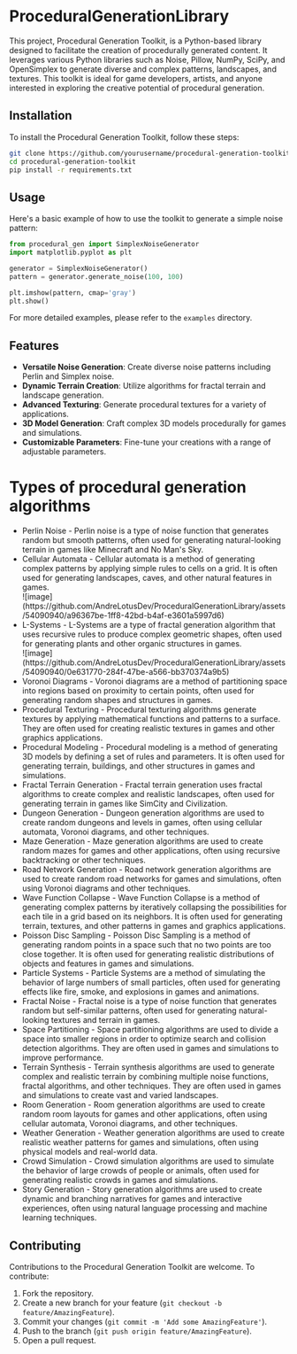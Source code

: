 # ProceduralGenerationLibrary

This project, Procedural Generation Toolkit, is a Python-based library designed to facilitate the creation of procedurally generated content. It leverages various Python libraries such as Noise, Pillow, NumPy, SciPy, and OpenSimplex to generate diverse and complex patterns, landscapes, and textures. This toolkit is ideal for game developers, artists, and anyone interested in exploring the creative potential of procedural generation.

## Installation

To install the Procedural Generation Toolkit, follow these steps:

```bash
git clone https://github.com/yourusername/procedural-generation-toolkit.git
cd procedural-generation-toolkit
pip install -r requirements.txt
```

## Usage

Here's a basic example of how to use the toolkit to generate a simple noise pattern:

```python
from procedural_gen import SimplexNoiseGenerator
import matplotlib.pyplot as plt

generator = SimplexNoiseGenerator()
pattern = generator.generate_noise(100, 100)

plt.imshow(pattern, cmap='gray')
plt.show()
```

For more detailed examples, please refer to the `examples` directory.

## Features
- **Versatile Noise Generation**: Create diverse noise patterns including Perlin and Simplex noise.
- **Dynamic Terrain Creation**: Utilize algorithms for fractal terrain and landscape generation.
- **Advanced Texturing**: Generate procedural textures for a variety of applications.
- **3D Model Generation**: Craft complex 3D models procedurally for games and simulations.
- **Customizable Parameters**: Fine-tune your creations with a range of adjustable parameters.

<h1>Types of procedural generation algorithms</h1>

<ul>
  <li>Perlin Noise - Perlin noise is a type of noise function that generates random but smooth patterns, often used for generating natural-looking terrain in games like Minecraft and No Man's Sky.</li>
  <li>Cellular Automata - Cellular automata is a method of generating complex patterns by applying simple rules to cells on a grid. It is often used for generating landscapes, caves, and other natural features in games.</li>
  ![image](https://github.com/AndreLotusDev/ProceduralGenerationLibrary/assets/54090940/a96367be-1ff8-42bd-b4af-e3601a5997d6)
  <li>L-Systems - L-Systems are a type of fractal generation algorithm that uses recursive rules to produce complex geometric shapes, often used for generating plants and other organic structures in games.</li>
  ![image](https://github.com/AndreLotusDev/ProceduralGenerationLibrary/assets/54090940/0e631770-284f-47be-a566-bb370374a9b5)
  <li>Voronoi Diagrams - Voronoi diagrams are a method of partitioning space into regions based on proximity to certain points, often used for generating random shapes and structures in games.</li>
  <li>Procedural Texturing - Procedural texturing algorithms generate textures by applying mathematical functions and patterns to a surface. They are often used for creating realistic textures in games and other graphics applications.</li>
  <li>Procedural Modeling - Procedural modeling is a method of generating 3D models by defining a set of rules and parameters. It is often used for generating terrain, buildings, and other structures in games and simulations.</li>
  <li>Fractal Terrain Generation - Fractal terrain generation uses fractal algorithms to create complex and realistic landscapes, often used for generating terrain in games like SimCity and Civilization.</li>
  <li>Dungeon Generation - Dungeon generation algorithms are used to create random dungeons and levels in games, often using cellular automata, Voronoi diagrams, and other techniques.</li>
  <li>Maze Generation - Maze generation algorithms are used to create random mazes for games and other applications, often using recursive backtracking or other techniques.</li>
  <li>Road Network Generation - Road network generation algorithms are used to create random road networks for games and simulations, often using Voronoi diagrams and other techniques.</li>
  <li>Wave Function Collapse - Wave Function Collapse is a method of generating complex patterns by iteratively collapsing the possibilities for each tile in a grid based on its neighbors. It is often used for generating terrain, textures, and other patterns in games and graphics applications.</li>
  <li>Poisson Disc Sampling - Poisson Disc Sampling is a method of generating random points in a space such that no two points are too close together. It is often used for generating realistic distributions of objects and features in games and simulations.</li>
  <li>Particle Systems - Particle Systems are a method of simulating the behavior of large numbers of small particles, often used for generating effects like fire, smoke, and explosions in games and animations.</li>
  <li>Fractal Noise - Fractal noise is a type of noise function that generates random but self-similar patterns, often used for generating natural-looking textures and terrain in games.</li>
  <li>Space Partitioning - Space partitioning algorithms are used to divide a space into smaller regions in order to optimize search and collision detection algorithms. They are often used in games and simulations to improve performance.</li>
  <li>Terrain Synthesis - Terrain synthesis algorithms are used to generate complex and realistic terrain by combining multiple noise functions, fractal algorithms, and other techniques. They are often used in games and simulations to create vast and varied landscapes.</li>
  <li>Room Generation - Room generation algorithms are used to create random room layouts for games and other applications, often using cellular automata, Voronoi diagrams, and other techniques.</li>
  <li>Weather Generation - Weather generation algorithms are used to create realistic weather patterns for games and simulations, often using physical models and real-world data.</li>
  <li>Crowd Simulation - Crowd simulation algorithms are used to simulate the behavior of large crowds of people or animals, often used for generating realistic crowds in games and simulations.</li>
  <li>Story Generation - Story generation algorithms are used to create dynamic and branching narratives for games and interactive experiences, often using natural language processing and machine learning techniques.</li>
</ul>

## Contributing

Contributions to the Procedural Generation Toolkit are welcome. To contribute:

1. Fork the repository.
2. Create a new branch for your feature (`git checkout -b feature/AmazingFeature`).
3. Commit your changes (`git commit -m 'Add some AmazingFeature'`).
4. Push to the branch (`git push origin feature/AmazingFeature`).
5. Open a pull request.
